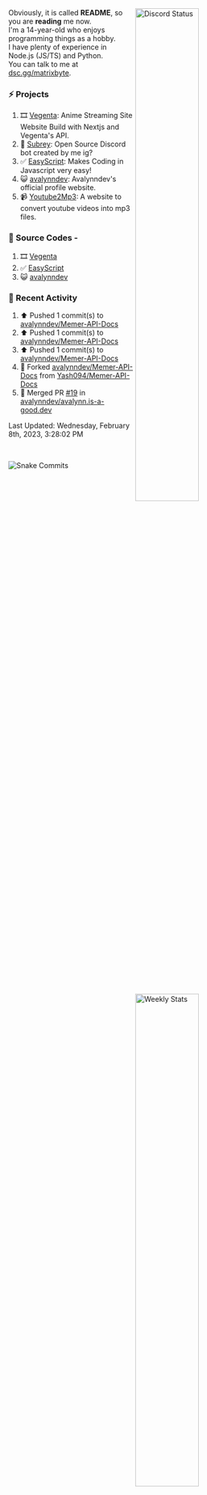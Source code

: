 <a href="https://discord.com/users/735059235141845003" target="_blank">
	<img width="50%" align="right" alt="Discord Status" src="https://lanyard.cnrad.dev/api/735059235141845003?bg=1f1f1f&borderRadius=5px">
</a>
<a href="https://wakatime.com/@Avalynn" target="_blank">
	<img width="50%" align="right" alt="Weekly Stats" src="https://github-readme-stats.vercel.app/api/wakatime?username=avalynn&border_radius=5px&theme=dark&bg_color=1f1f1f&border_color=1f1f1f&icon_color=58a6ff&show_icons=true&disable_animations=true&custom_title=Weekly%20Stats&v=2">
</a>

<div align="left">
Obviously, it is called <b>README</b>, so you are <b>reading</b> me now.<br> 
I'm a 14-year-old who enjoys programming things as a hobby. <br>
I have plenty of experience in Node.js (JS/TS) and Python.<br>
You can talk to me at <a href="https://dsc.gg/matrixbyte">dsc.gg/matrixbyte</a>.<br>
</div>

### ⚡ Projects
1. 🎞️ [Vegenta](https://vegenta.is-an.app): Anime Streaming Site Website Build with Nextjs and Vegenta's API.
2. 🤖 [Subrey](https://github.com/uzukidev/Subrey): Open Source Discord bot created by me ig?
3. ✅ [EasyScript](https://www.npmjs.com/package/easyscriptjs): Makes Coding in Javascript very easy!
4. 😺 [avalynndev](https://avalynn.is-a-good.dev): Avalynndev's official profile website.
5. 📹 [Youtube2Mp3](https://yt2mp3.is-an.app): A website to convert youtube videos into mp3 files.

### 📄 Source Codes -
1. 🎞️ [Vegenta](https://github.com/avalynndev/vegenta)
2. ✅ [EasyScript](https://github.com/EasyScriptJS/EasyScript)
3. 😺 [avalynndev](https://github.com/uzukidev/avalynndev)

### 📄 Recent Activity

<!--RECENT_ACTIVITY:start-->
1. ⬆️ Pushed 1 commit(s) to [avalynndev/Memer-API-Docs](https://github.com/avalynndev/Memer-API-Docs)<br>
2. ⬆️ Pushed 1 commit(s) to [avalynndev/Memer-API-Docs](https://github.com/avalynndev/Memer-API-Docs)<br>
3. ⬆️ Pushed 1 commit(s) to [avalynndev/Memer-API-Docs](https://github.com/avalynndev/Memer-API-Docs)<br>
4. 🔱 Forked [avalynndev/Memer-API-Docs](https://github.com/avalynndev/Memer-API-Docs) from [Yash094/Memer-API-Docs](https://github.com/Yash094/Memer-API-Docs)<br>
5. 🎉 Merged PR [#19](https://github.com/avalynndev/avalynn.is-a-good.dev/pull/19) in [avalynndev/avalynn.is-a-good.dev](https://github.com/avalynndev/avalynn.is-a-good.dev)<br>
<!--RECENT_ACTIVITY:end-->

<!--RECENT_ACTIVITY:last_update-->
Last Updated: Wednesday, February 8th, 2023, 3:28:02 PM
<!--RECENT_ACTIVITY:last_update_end-->

<br />

![Snake Commits](https://raw.githubusercontent.com/avalynndev/avalynndev/e7cc130b71cdb75f5598d2d6c3076f6aa0f2585b/github-contribution-grid-snake.svg)

